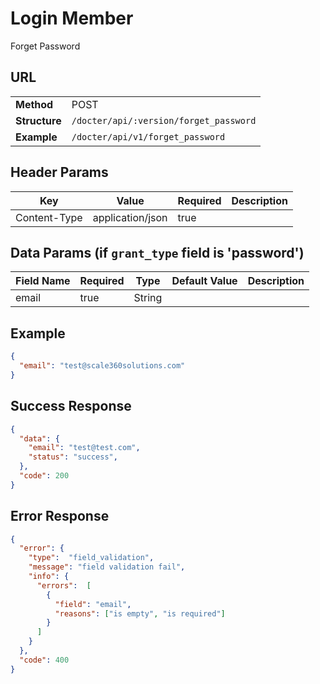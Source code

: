 # **Login Member** #

Forget Password

## URL ##

|               |                                      |
| ------------- | ------------------------------------ |
| **Method**    | POST                                 |
| **Structure** | `/docter/api/:version/forget_password` |
| **Example**   | `/docter/api/v1/forget_password`       |

## Header Params

| Key              | Value            | Required | Description                                                          |
| ---------------- | ---------------- | -------- | -------------------------------------------------------------------- |
| Content-Type     | application/json | true     |                                                                      |


## Data Params (if `grant_type` field is 'password') ##

| Field Name | Required | Type   | Default Value | Description                                 |
| ---------- | -------- | ------ | ------------- | ------------------------------------------- |
| email      | true     | String |               |                                             |

## Example ##

```json
{
  "email": "test@scale360solutions.com"
}
```
## Success Response ##

```json
{
  "data": {
    "email": "test@test.com",
    "status": "success",
  },
  "code": 200
}
```

## Error Response ##

```json
{
  "error": {
    "type":  "field_validation",
    "message": "field validation fail",
    "info": {
      "errors":  [
        {
          "field": "email",
          "reasons": ["is empty", "is required"]
        }
      ]
    }
  },
  "code": 400
}
```